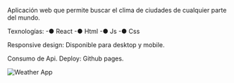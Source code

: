 Aplicación web que permite buscar el clima de ciudades de cualquier parte del mundo.

Texnologías: 
-● React 
-● Html
-● Js
-● Css

Responsive design: Disponible para desktop y mobile.

Consumo de Api.
Deploy: Github pages.

![Weather App](https://github.com/FedericaRios/proyecto-clima/assets/98617759/afb63f8e-40e5-450e-8b7c-abad3edcb079)
